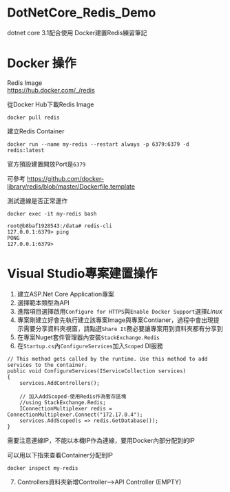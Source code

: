 # DotNetCore_Redis_Demo
dotnet core 3.1配合使用 Docker建置Redis練習筆記


# Docker 操作
Redis Image <br/>
https://hub.docker.com/_/redis

從Docker Hub下載Redis Image
```shell=
docker pull redis
```

建立Redis Container
```shell=
docker run --name my-redis --restart always -p 6379:6379 -d redis:latest
```
官方預設建置開放Port是`6379`

可參考
https://github.com/docker-library/redis/blob/master/Dockerfile.template

測試連線是否正常運作
```shell=
docker exec -it my-redis bash
```

```shell=
root@b8baf1928543:/data# redis-cli
127.0.0.1:6379> ping
PONG
127.0.0.1:6379>
```

# Visual Studio專案建置操作
1. 建立ASP.Net Core Application專案
2. 選擇範本類型為API
3. 進階項目選擇啟用`Configure for HTTPS`與`Enable Docker Support`選擇*Linux*
4. 專案剛建立好會先執行建立該專案Image與專案Contianer，過程中會出現提示需要分享資料夾視窗，請點選`Share It`務必要讓專案用到資料夾都有分享到
5. 在專案Nuget套件管理器內安裝`StackExchange.Redis`
6. 在`Startup.cs`內`ConfigureServices`加入`Scoped` DI服務
```csharp=
// This method gets called by the runtime. Use this method to add services to the container.
public void ConfigureServices(IServiceCollection services)
{
    services.AddControllers();

    // 加入AddScoped-使用Redis作為暫存區塊
    //using StackExchange.Redis;
    IConnectionMultiplexer redis = ConnectionMultiplexer.Connect("172.17.0.4");
    services.AddScoped(s => redis.GetDatabase());
}
```
需要注意連線IP，不能以本機IP作為連線，要用Docker內部分配到的IP

可以用以下指來查看Container分配到IP
```shell=
docker inspect my-redis
```

7. Controllers資料夾新增Controller-->API Controller (EMPTY)




